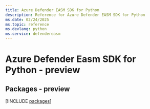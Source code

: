 ```yaml
---
title: Azure Defender EASM SDK for Python
description: Reference for Azure Defender EASM SDK for Python
ms.date: 02/24/2025
ms.topic: reference
ms.devlang: python
ms.service: defendereasm
---
```

# Azure Defender Easm SDK for Python - preview
## Packages - preview
[!INCLUDE [packages](defender-easm-index.md)]
